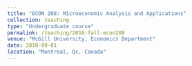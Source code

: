 ```yaml
---
title: "ECON 208: Microeconomic Analysis and Applications"
collection: teaching
type: "Undergraduate course"
permalink: /teaching/2018-fall-econ208
venue: "McGill University, Economics Department"
date: 2018-09-01
location: "Montreal, Qc, Canada"
---
```

